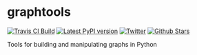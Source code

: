 # graphtools

[![Travis CI Build](https://api.travis-ci.com/KrishnaswamyLab/graphtools.svg?branch=master)](https://travis-ci.com/KrishnaswamyLab/graphtools)
[![Latest PyPI version](https://img.shields.io/pypi/v/graphtools.svg)](https://pypi.org/project/graphtools/)
[![Twitter](https://img.shields.io/twitter/follow/KrishnaswamyLab.svg?style=social&label=Follow)](https://twitter.com/KrishnaswamyLab)
[![Github Stars](https://img.shields.io/github/stars/KrishnaswamyLab/PHATE.svg?style=social&label=Stars)](https://github.com/KrishnaswamyLab/graphtools/)


Tools for building and manipulating graphs in Python
